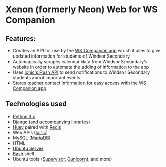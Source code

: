 # Xenon (formerly Neon) Web for WS Companion

## Features:
* Creates an API for use by the [WS Companion app](https://github.com/MaldorLevr/xenon) which it uses to give updated information for students of Windsor Secondary
* Automagically scrapes calendar data from Windsor Secondary's website in order to automate the adding of information to the app
* Uses [Ionic's Push API](https://docs.ionic.io/services/push/) to send notifications to Windsor Secondary students about important events
* Stores teacher contact information for easy access with the [WS Companion app](https://github.com/MaldorLevr/xenon)

## Technologies used
* [Python 3.x](https://www.python.org/)
* [Django](https://www.djangoproject.com/) ([and accompanying libraries](https://github.com/MaldorLevr/neon-webapp/blob/master/requirements.txt))
* [Huey](https://huey.readthedocs.io/en/latest/) paired with [Redis](http://redis.io/)
* Web APIs ([Ionic](http://ionic.io/))
* MySQL ([MariaDB](https://mariadb.org/))
* HTML
* [Ubuntu Server](http://www.ubuntu.com/download/server)
* [Bash](https://www.gnu.org/software/bash/) shell
* Ubuntu tools ([Supervisor](http://supervisord.org/), [Gunicorn](http://gunicorn.org/)), and more)
